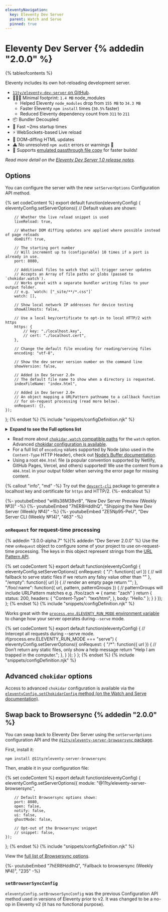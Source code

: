 ```yaml
---
eleventyNavigation:
  key: Eleventy Dev Server
  parent: Watch and Serve
  pinned: true
---
```


# Eleventy Dev Server {% addedin "2.0.0" %}

{% tableofcontents %}

Eleventy includes its own hot-reloading development server.

- [`11ty/eleventy-dev-server` on GitHub](https://github.com/11ty/eleventy-dev-server).
- 🏋🏻‍♀️ Minimal footprint: `1.4 MB` node_modules
	- Helped Eleventy `node_modules` drop from `155 MB` to `34.3 MB`
	- Faster Eleventy `npm install` times (`30.5%` faster)
	- Reduced Eleventy dependency count from `311` to `211`
- 📦 Bundler Decoupled
- 🚄 Fast ~2ms startup times
- ⚡️ WebSockets-based Live reload
- 🔬 DOM-diffing HTML updates
- ⚠️ No unresolved `npm audit` errors or warnings 👀
- 🚤 Supports [emulated passthrough file copy](/docs/copy/#emulate-passthrough-copy-during-serve) for faster builds!

_Read more detail on the [Eleventy Dev Server 1.0 release notes](https://github.com/11ty/eleventy-dev-server/releases/tag/v1.0.0)._

## Options

You can configure the server with the new `setServerOptions` Configuration API method.

{% set codeContent %}
export default function(eleventyConfig) {
	eleventyConfig.setServerOptions({
		// Default values are shown:

		// Whether the live reload snippet is used
		liveReload: true,

		// Whether DOM diffing updates are applied where possible instead of page reloads
		domDiff: true,

		// The starting port number
		// Will increment up to (configurable) 10 times if a port is already in use.
		port: 8080,

		// Additional files to watch that will trigger server updates
		// Accepts an Array of file paths or globs (passed to `chokidar.watch`).
		// Works great with a separate bundler writing files to your output folder.
		// e.g. `watch: ["_site/**/*.css"]`
		watch: [],

		// Show local network IP addresses for device testing
		showAllHosts: false,

		// Use a local key/certificate to opt-in to local HTTP/2 with https
		https: {
			// key: "./localhost.key",
			// cert: "./localhost.cert",
		},

		// Change the default file encoding for reading/serving files
		encoding: "utf-8",

		// Show the dev server version number on the command line
		showVersion: false,

		// Added in Dev Server 2.0+
		// The default file name to show when a directory is requested.
		indexFileName: "index.html",

		// Added in Dev Server 2.0+
		// An object mapping a URLPattern pathname to a callback function
		// for on-request processing (read more below).
		onRequest: {},
	});
};
{% endset %}
{% include "snippets/configDefinition.njk" %}

<details>
<summary><strong>Expand to see the Full options list</strong></summary>

{% set codeContent %}
export default function(eleventyConfig) {
	eleventyConfig.setServerOptions({
		// Change the name of the folder name used for injected scripts
		injectedScriptsFolder: ".11ty",

		// Number of times to increment a port is already in use
		portReassignmentRetryCount: 10,

		// Alias for backwards compatibility, renamed to `injectedScriptsFolder` in Dev Server 1.0+
		folder: ".11ty",

		// Alias for backwards compatibility, renamed to `liveReload` in Dev Server 1.0+
		enabled: true,

		// Alias for backwards compatibility, renamed to `domDiff` in Dev Server 1.0+
		domdiff: true,
	});
};
{% endset %}
{% include "snippets/configDefinition.njk" %}

</details>

- Read more about [`chokidar.watch` compatible paths](https://github.com/paulmillr/chokidar) for the `watch` option. Advanced [chokidar configuration is available](#advanced-chokidar-options).
- For a full list of `encoding` values supported by Node (also used in the `Content-Type` HTTP Header), check out [Node’s Buffer documentation](https://nodejs.org/api/buffer.html#buffers-and-character-encodings).
- Using a root `404.html` file (a popular convention supported by Netlify, GitHub Pages, Vercel, and others) supported! We use the content from a `404.html` in your output folder when serving the error page for missing content.

{% callout "info", "md" -%}
Try out the [`devcert-cli`](https://github.com/davewasmer/devcert-cli) package to generate a localhost key and certificate for `https` and HTTP/2.
{%- endcallout %}

<div class="youtube-related">
	{%- youtubeEmbed "wWs38M38vr8", "New Dev Server Preview (Weekly №3)" -%}
	{%- youtubeEmbed "7hER8HddlhQ", "Shipping the New Dev Server (Weekly №4)" -%}
	{%- youtubeEmbed "ZE5Np95-PeU", "Dev Server CLI (Weekly №14)", "463" -%}
</div>

### `onRequest` for request-time processing

{% addedin "3.0.0-alpha.7" %}{% addedin "Dev Server 2.0.0" %} Use the new `onRequest` object to configure some of your project to use on-request-time processing. The keys in this object represent strings from the [URL Pattern API](https://developer.mozilla.org/en-US/docs/Web/API/URL_Pattern_API).

{% set codeContent %}
export default function(eleventyConfig) {
	eleventyConfig.setServerOptions({
		onRequest: {
			"/": function({ url }) {
				// will fallback to serve static files if we return any falsy value other than ""
			},
			"/empty": function({ url }) {
				// render an empty page
				return "";
			},
			"/foo/:name": function({ url, pattern, patternGroups }) {
				// patternGroups will include URLPattern matches e.g. /foo/zach => { name: "zach" }
				return {
					status: 200,
					headers: {
						"Content-Type": "text/html",
					},
					body: "Hello."
				};
			}
		}
	});
};
{% endset %}
{% include "snippets/configDefinition.njk" %}

Works great with the [`process.env.ELEVENTY_RUN_MODE` environment variable](/docs/environment-vars/#eleventy-supplied) to change how your server operates during`--serve` mode.

{% set codeContent %}
export default function(eleventyConfig) {
	// Intercept all requests during --serve mode.
	if(process.env.ELEVENTY_RUN_MODE === "serve") {
		eleventyConfig.setServerOptions({
			onRequest: {
				"/*": function({ url }) {
					// Don’t return any static files, only show a help message
					return "Help I am trapped in the computer.";
				},
			}
		});
	}
};
{% endset %}
{% include "snippets/configDefinition.njk" %}

## Advanced `chokidar` options

Access to advanced `chokidar` configuration is available via the [`eleventyConfig.setChokidarConfig` method (on the Watch and Serve documentation)](/docs/watch-serve/#advanced-chokidar-configuration).

## Swap back to Browsersync {% addedin "2.0.0" %}

You can swap back to Eleventy Dev Server using the `setServerOptions` configuration API and the [`@11ty/eleventy-server-browsersync` package](https://github.com/11ty/eleventy-server-browsersync).

First, install it:

```
npm install @11ty/eleventy-server-browsersync
```

Then, enable it in your configuration file:

{% set codeContent %}
export default function(eleventyConfig) {
	eleventyConfig.setServerOptions({
		module: "@11ty/eleventy-server-browsersync",

		// Default Browsersync options shown:
		port: 8080,
		open: false,
		notify: false,
		ui: false,
		ghostMode: false,

		// Opt-out of the Browsersync snippet
		// snippet: false,
	});
};
{% endset %}
{% include "snippets/configDefinition.njk" %}

View the [full list of Browsersync options](https://browsersync.io/docs/options).

<div class="youtube-related">
	{%- youtubeEmbed "7hER8HddlhQ", "Fallback to browsersync (Weekly №4)", "235" -%}
</div>

### `setBrowserSyncConfig`

`eleventyConfig.setBrowserSyncConfig` was the previous Configuration API method used in versions of Eleventy prior to v2. It was changed to be a no-op in Eleventy v2 (it has no functional purpose).

<!--Check out the previous version docs to learn how to:

* [Override Browsersync server options](https://v1-0-0.11ty.dev/docs/watch-serve/#override-browsersync-server-options)
* [Opt-out of the Browsersync JavaScript snippet](https://v1-0-0.11ty.dev/docs/watch-serve/#opt-out-of-the-browsersync-javascript-snippet)-->
